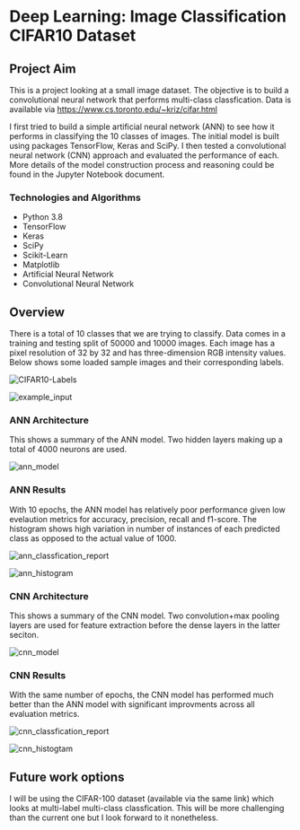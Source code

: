 # Deep Learning: Image Classification CIFAR10 Dataset

## Project Aim

This is a project looking at a small image dataset. The objective is to build a convolutional neural network that performs multi-class classfication. Data is available via https://www.cs.toronto.edu/~kriz/cifar.html

I first tried to build a simple artificial neural network (ANN) to see how it performs in classifying the 10 classes of images. The initial model is built using packages TensorFlow, Keras and SciPy. I then tested a convolutional neural network (CNN) approach and evaluated the performance of each. More details of the model construction process and reasoning could be found in the Jupyter Notebook document.

### Technologies and Algorithms
* Python 3.8
* TensorFlow
* Keras
* SciPy
* Scikit-Learn
* Matplotlib
* Artificial Neural Network
* Convolutional Neural Network

## Overview
There is a total of 10 classes that we are trying to classify. Data comes in a training and testing split of 50000 and 10000 images. Each image has a pixel resolution of 32 by 32 and has three-dimension RGB intensity values. Below shows some loaded sample images and their corresponding labels.

![CIFAR10-Labels](https://user-images.githubusercontent.com/91271318/142672016-25ba4760-253c-492b-b611-e51fd563ccac.png)

![example_input](https://user-images.githubusercontent.com/91271318/142671431-30f8f2b2-6f73-4b95-8d2e-3d6c24f34c16.png)

### ANN Architecture
This shows a summary of the ANN model. Two hidden layers making up a total of 4000 neurons are used.

![ann_model](https://user-images.githubusercontent.com/91271318/142672384-7959aad7-5a24-47d5-b5a6-6b409b9caad3.png)

### ANN Results
With 10 epochs, the ANN model has relatively poor performance given low evelaution metrics for accuracy, precision, recall and f1-score. The histogram shows high variation in number of instances of each predicted class as opposed to the actual value of 1000.

![ann_classfication_report](https://user-images.githubusercontent.com/91271318/142672411-2831598f-ad24-479e-920b-2fb4eba27ae5.png)

![ann_histogram](https://user-images.githubusercontent.com/91271318/142672417-4bf7c4c4-a4ac-4fd5-be51-eda141c08513.png)


### CNN Architecture
This shows a summary of the CNN model. Two convolution+max pooling layers are used for feature extraction before the dense layers in the latter seciton.

![cnn_model](https://user-images.githubusercontent.com/91271318/142672427-a4428181-f38a-4f91-8054-a6e9c77838b7.png)

### CNN Results
With the same number of epochs, the CNN model has performed much better than the ANN model with significant improvments across all evaluation metrics.

![cnn_classfication_report](https://user-images.githubusercontent.com/91271318/142672441-79d7f551-8a96-42c4-8ea7-815d3d5749bf.png)

![cnn_histogtam](https://user-images.githubusercontent.com/91271318/142672443-921f584b-338f-406a-8b44-34d8f961b5f0.png)

## Future work options
I will be using the CIFAR-100 dataset (available via the same link) which looks at multi-label multi-class classfication. This will be more challenging than the current one but I look forward to it nonetheless.
